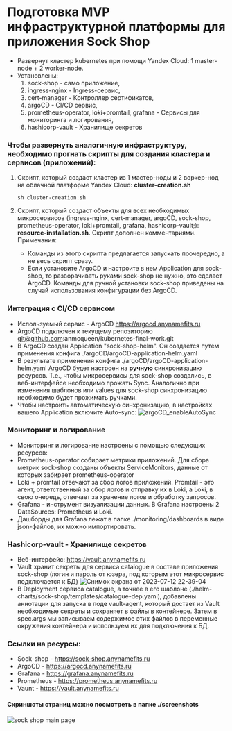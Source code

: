 # Подготовка MVP инфраструктурной платформы для приложения Sock Shop
- Развернут кластер kubernetes при помощи Yandex Cloud: 1 master-node + 2 worker-node. 
- Установлены:
  1. sock-shop - само приложение, 
  2. ingress-nginx - Ingress-сервис,
  3. cert-manager - Контроллер сертификатов,
  4. argoCD - CI/CD сервис,
  5. prometheus-operator, loki+promtail, grafana - Cервисы для мониторинга и логирования,
  6. hashicorp-vault - Хранилище секретов
  
### Чтобы развернуть аналогичную инфраструктуру, необходимо прогнать скрипты для создания кластера и сервисов (приложений):
1. Cкрипт, который создаст кластер из 1 мастер-ноды и 2 воркер-нод на облачной платформе Yandex Cloud: **cluster-creation.sh**

    `sh cluster-creation.sh`

2. Cкрипт, который создаст объекты для всех необходимых микросервисов (ingress-nginx, cert-manager, argoCD, sock-shop, prometheus-operator, loki+promtail, grafana, hashicorp-vault;): **resource-installation.sh**. Скрипт дополнен комментариями.
   Примечания:
   - Команды из этого скрипта предлагается запускать поочередно, а не весь скрипт сразу.
   - Если установите ArgoCD и настроите в нем Application для sock-shop, то разворачивать руками sock-shop не нужно, это сделает ArgoCD. Команды для ручной установки sock-shop приведены на случай использования конфигурации без ArgoCD.

### Интеграция с CI/CD сервисом
- Используемый сервис - ArgoCD https://argocd.anynamefits.ru
- ArgoCD подключен к текущему репозиторию git@github.com:anmcqueen/kubernetes-final-work.git
- В ArgoCD создан Application "sock-shop-helm". Он создается путем применения конфига ./argoCD/argoCD-application-helm.yaml
- В результате применения конфига ./argoCD/argoCD-application-helm.yaml ArgoCD будет настроен на **ручную** синхронизацию ресурсов. Т.е., чтобы микросервисы для sock-shop создались, в веб-интерфейсе необходимо прожать Sync. Аналогично при изменения шаблонов или values для sock-shop синхронизацию необходимо будет прожимать ручками.
- Чтобы настроить автоматическую синхронизацию, в настройках вашего Application включите Auto-sync: 
![argoCD_enableAutoSync](https://github.com/anmcqueen/kubernetes-final-work/assets/126611281/d65cbc1b-43d7-4630-901f-032e0ffaa0b4)

### Мониторинг и логирование
- Мониторинг и логирование настроены с помощью следующих ресурсов:
- Prometheus-operator собирает метрики приложений. Для сбора метрик sock-shop созданы объекты ServiceMonitors, данные от которых забирает prometheus-operator
- Loki + promtail отвечают за сбор логов приложений. Promtail - это агент, ответственный за сбор логов и отправку их в Loki, а Loki, в свою очередь, отвечает за хранение логов и обработку запросов.
- Grafana - инструмент визуализации данных. В Grafana настроены 2 DataSources: Prometheus и Loki.
- Дашборды для Grafana лежат в папке ./monitoring/dashboards в виде json-файлов, их можно импортировать. 

### Hashicorp-vault - Хранилище секретов
- Веб-интерфейс: https://vault.anynamefits.ru
- Vault хранит секреты для сервиса catalogue в составе приложения sock-shop (логин и пароль от юзера, под которым этот микросервис подключается к БД) ![Снимок экрана от 2023-07-12 22-39-04](https://github.com/anmcqueen/kubernetes-final-work/assets/126611281/ad8d554c-e4e8-4df5-ae92-6b2ba030a737)
- В Deployment сервиса catalogue, а точнее в его шаблоне (./helm-charts/sock-shop/templates/catalogue-dep.yaml), добавлены аннотации для запуска в поде vault-agent, который достает из Vault необходимые секреты и сохраняет в файлы в контейнере. Затем в spec.args мы записываем содержимое этих файлов в переменные окружения контейнера и используем их для подключения к БД. 

### Ссылки на ресурсы:
- Sock-shop - https://sock-shop.anynamefits.ru 
- ArgoCD - https://argocd.anynamefits.ru
- Grafana - https://grafana.anynamefits.ru
- Prometheus - https://prometheus.anynamefits.ru
- Vaunt - https://vault.anynamefits.ru

#### Скриншоты страниц можно посмотреть в папке ./screenshots 
![sock shop main page](https://github.com/anmcqueen/kubernetes-final-work/assets/126611281/c61b91e5-2c72-4a10-b451-c6870eb5b4d3)
